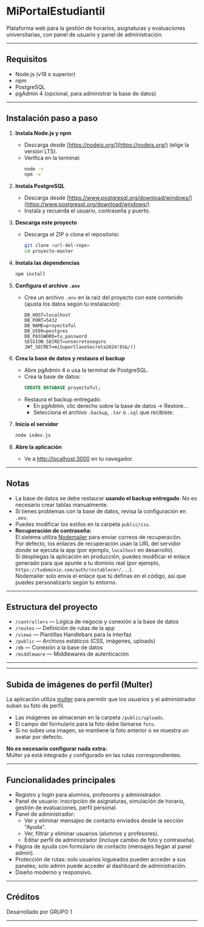 # MiPortalEstudiantil

Plataforma web para la gestión de horarios, asignaturas y evaluaciones universitarias, con panel de usuario y panel de administración.

---

## Requisitos

- Node.js (v18 o superior)
- npm
- PostgreSQL
- pgAdmin 4 (opcional, para administrar la base de datos)

---

## Instalación paso a paso

1. **Instala Node.js y npm**
   - Descarga desde [https://nodejs.org/](https://nodejs.org/) (elige la versión LTS).
   - Verifica en la terminal:
     ```sh
     node -v
     npm -v
     ```

2. **Instala PostgreSQL**
   - Descarga desde [https://www.postgresql.org/download/windows/](https://www.postgresql.org/download/windows/)
   - Instala y recuerda el usuario, contraseña y puerto.

3. **Descarga este proyecto**
   - Descarga el ZIP o clona el repositorio:
     ```sh
     git clone <url-del-repo>
     cd proyecto-master
     ```

4. **Instala las dependencias**
   ```sh
   npm install
   ```

5. **Configura el archivo `.env`**
   - Crea un archivo `.env` en la raíz del proyecto con este contenido (ajusta los datos según tu instalación):
     ```
     DB_HOST=localhost
     DB_PORT=5432
     DB_NAME=proyectoful
     DB_USER=postgres
     DB_PASSWORD=tu_password
     SESSION_SECRET=unsecretoseguro
     JWT_SECRET=miSuperClaveSecreta2024!$%&/()
     ```

6. **Crea la base de datos y restaura el backup**
   - Abre pgAdmin 4 o usa la terminal de PostgreSQL.
   - Crea la base de datos:
     ```sql
     CREATE DATABASE proyectoful;
     ```
   - Restaura el backup entregado:
     - En pgAdmin, clic derecho sobre la base de datos → Restore...
     - Selecciona el archivo `.backup`, `.tar` o `.sql` que recibiste.

7. **Inicia el servidor**
   ```sh
   node index.js
   ```

8. **Abre la aplicación**
   - Ve a [http://localhost:3000](http://localhost:3000) en tu navegador.

---

## Notas

- La base de datos se debe restaurar **usando el backup entregado**. No es necesario crear tablas manualmente.
- Si tienes problemas con la base de datos, revisa la configuración en `.env`.
- Puedes modificar los estilos en la carpeta `public/css`.
- **Recuperación de contraseña:**  
  El sistema utiliza [Nodemailer](https://nodemailer.com/about/) para enviar correos de recuperación.  
  Por defecto, los enlaces de recuperación usan la URL del servidor donde se ejecuta la app (por ejemplo, `localhost` en desarrollo).  
  Si despliegas la aplicación en producción, puedes modificar el enlace generado para que apunte a tu dominio real (por ejemplo, `https://tudominio.com/auth/restablecer/...`).  
  Nodemailer solo envía el enlace que tú definas en el código, así que puedes personalizarlo según tu entorno.

---

## Estructura del proyecto

- `/controllers` — Lógica de negocio y conexión a la base de datos
- `/routes` — Definición de rutas de la app
- `/views` — Plantillas Handlebars para la interfaz
- `/public` — Archivos estáticos (CSS, imágenes, uploads)
- `/db` — Conexión a la base de datos
- `/middleware` — Middlewares de autenticación

---

---

## Subida de imágenes de perfil (Multer)

La aplicación utiliza [multer](https://www.npmjs.com/package/multer) para permitir que los usuarios y el administrador suban su foto de perfil.

- Las imágenes se almacenan en la carpeta `/public/uploads`.
- El campo del formulario para la foto debe llamarse `foto`.
- Si no subes una imagen, se mantiene la foto anterior o se muestra un avatar por defecto.

**No es necesario configurar nada extra:**  
Multer ya está integrado y configurado en las rutas correspondientes.

---

## Funcionalidades principales

- Registro y login para alumnos, profesores y administrador.
- Panel de usuario: inscripción de asignaturas, simulación de horario, gestión de evaluaciones, perfil personal.
- Panel de administrador:
  - Ver y eliminar mensajes de contacto enviados desde la sección "Ayuda".
  - Ver, filtrar y eliminar usuarios (alumnos y profesores).
  - Editar perfil de administrador (incluye cambio de foto y contraseña).
- Página de ayuda con formulario de contacto (mensajes llegan al panel admin).
- Protección de rutas: solo usuarios logueados pueden acceder a sus paneles; solo admin puede acceder al dashboard de administración.
- Diseño moderno y responsivo.

---

## Créditos

Desarrollado por GRUPO 1

---

